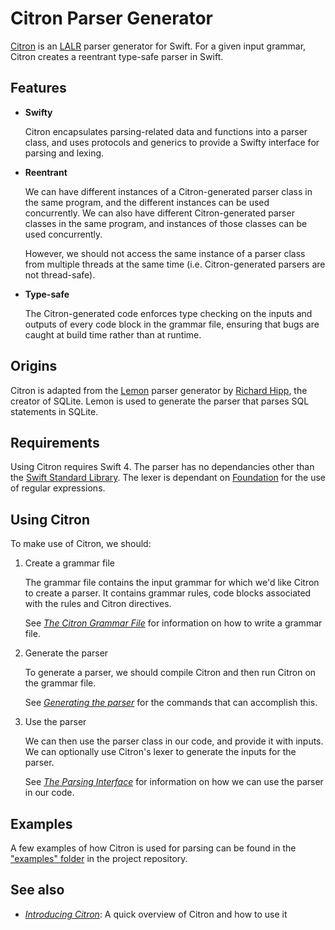 
# Citron Parser Generator

[Citron] is an [LALR] parser generator for Swift. For a given input
grammar, Citron creates a reentrant type-safe parser in Swift.

[LALR]: https://en.wikipedia.org/wiki/LALR_parser
[Citron]: https://github.com/roop/citron

## Features

  - **Swifty**

    Citron encapsulates parsing-related data and functions into a parser
    class, and uses protocols and generics to provide a Swifty interface
    for parsing and lexing.

  - **Reentrant**

    We can have different instances of a Citron-generated parser class
    in the same program, and the different instances can be used
    concurrently. We can also have different Citron-generated parser
    classes in the same program, and instances of those classes can be
    used concurrently.

    However, we should not access the same instance of a parser class
    from multiple threads at the same time (i.e. Citron-generated
    parsers are not thread-safe).

  - **Type-safe**

    The Citron-generated code enforces type checking on the inputs and
    outputs of every code block in the grammar file, ensuring that bugs
    are caught at build time rather than at runtime.

## Origins

Citron is adapted from the [Lemon] parser generator by [Richard Hipp],
the creator of SQLite. Lemon is used to generate the parser that parses
SQL statements in SQLite.

[Lemon]: https://www.hwaci.com/sw/lemon/lemon.html
[Richard Hipp]: http://www.hwaci.com/drh/

## Requirements

Using Citron requires Swift 4. The parser has no dependancies other than
the [Swift Standard Library][stdlib]. The lexer is dependant on
[Foundation][foundation] for the use of regular expressions.

[stdlib]: https://developer.apple.com/documentation/swift
[foundation]: https://developer.apple.com/documentation/foundation

## Using Citron

To make use of Citron, we should:

 1. Create a grammar file

    The grammar file contains the input grammar for which we'd like
    Citron to create a parser. It contains grammar rules, code blocks
    associated with the rules and Citron directives.

    See [_The Citron Grammar File_](grammar-file/) for information on
    how to write a grammar file.

 2. Generate the parser

    To generate a parser, we should compile Citron and then run Citron
    on the grammar file.

    See [_Generating the parser_](generating-the-parser/) for the
    commands that can accomplish this.

 3. Use the parser

    We can then use the parser class in our code, and provide it with
    inputs. We can optionally use Citron's lexer to generate the inputs
    for the parser.

    See [_The Parsing Interface_](parser-interface/) for information on
    how we can use the parser in our code.

## Examples

A few examples of how Citron is used for parsing can be found in the
["examples" folder][eg] in the project repository.

[eg]: https://github.com/roop/citron/tree/master/examples/

## See also

  - _[Introducing Citron]_: A quick overview of Citron and how to use it

[Introducing Citron]: http://roopc.net/posts/2017/introducing-citron/
